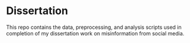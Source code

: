 # Dissertation
This repo contains the data, preprocessing, and analysis scripts used in completion of my dissertation work on misinformation from social media. 
